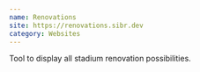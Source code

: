 ```yaml
---
name: Renovations
site: https://renovations.sibr.dev
category: Websites
---
```

Tool to display all stadium renovation possibilities.